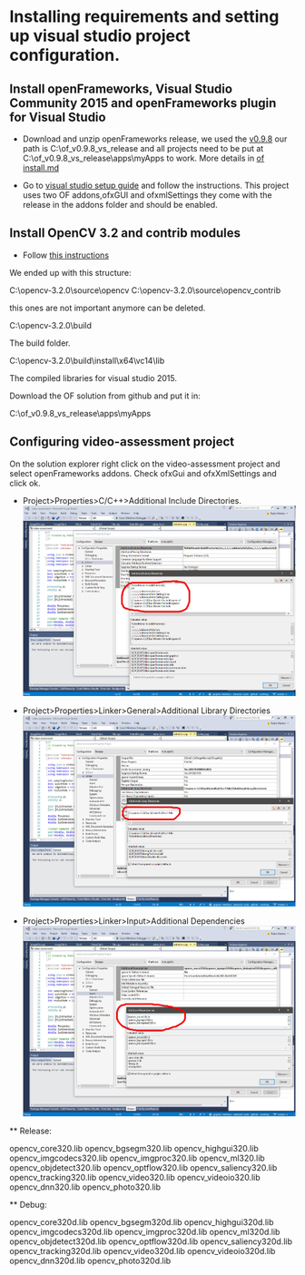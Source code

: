 ﻿# Installing requirements and setting up visual studio project configuration.

## Install openFrameworks, Visual Studio Community 2015 and openFrameworks plugin for Visual Studio

* Download and unzip openFrameworks release, we used the [v0.9.8](http://www.openframeworks.cc/versions/v0.9.8/of_v0.9.8_vs_release.zip)
our path is C:\of_v0.9.8_vs_release and all projects need to be put at C:\of_v0.9.8_vs_release\apps\myApps to work.
More details in [of install.md](of_INSTALL.md)

* Go to [visual studio setup guide](http://openframeworks.cc/setup/vs/) and follow the instructions.
This project uses two OF addons,ofxGUI and ofxmlSettings they come with the release in the addons folder and should be enabled.

## Install OpenCV 3.2 and contrib modules

* Follow [this instructions](https://www.learnopencv.com/install-opencv3-on-windows/)

We ended up with this structure:

C:\opencv-3.2.0\source\opencv
C:\opencv-3.2.0\source\opencv_contrib

this ones are not important anymore can be deleted.

C:\opencv-3.2.0\build

The build folder.

C:\opencv-3.2.0\build\install\x64\vc14\lib

The compiled libraries for visual studio 2015.

Download the OF solution from github and put it in:

C:\of_v0.9.8_vs_release\apps\myApps

## Configuring video-assessment project

On the solution explorer right click on the video-assessment project and select openFrameworks addons. Check ofxGui and ofxXmlSettings and click ok.

* Project>Properties>C/C++>Additional Include Directories.
![figure 1](/images/vs1.jpg)

* Project>Properties>Linker>General>Additional Library Directories
![figure 2](/images/vs2.jpg)

* Project>Properties>Linker>Input>Additional Dependencies
![figure 3](/images/vs3.jpg)

** Release:

opencv_core320.lib
opencv_bgsegm320.lib
opencv_highgui320.lib
opencv_imgcodecs320.lib
opencv_imgproc320.lib
opencv_ml320.lib
opencv_objdetect320.lib
opencv_optflow320.lib
opencv_saliency320.lib
opencv_tracking320.lib
opencv_video320.lib
opencv_videoio320.lib
opencv_dnn320.lib
opencv_photo320.lib

** Debug:

opencv_core320d.lib
opencv_bgsegm320d.lib
opencv_highgui320d.lib
opencv_imgcodecs320d.lib
opencv_imgproc320d.lib
opencv_ml320d.lib
opencv_objdetect320d.lib
opencv_optflow320d.lib
opencv_saliency320d.lib
opencv_tracking320d.lib
opencv_video320d.lib
opencv_videoio320d.lib
opencv_dnn320d.lib
opencv_photo320d.lib
